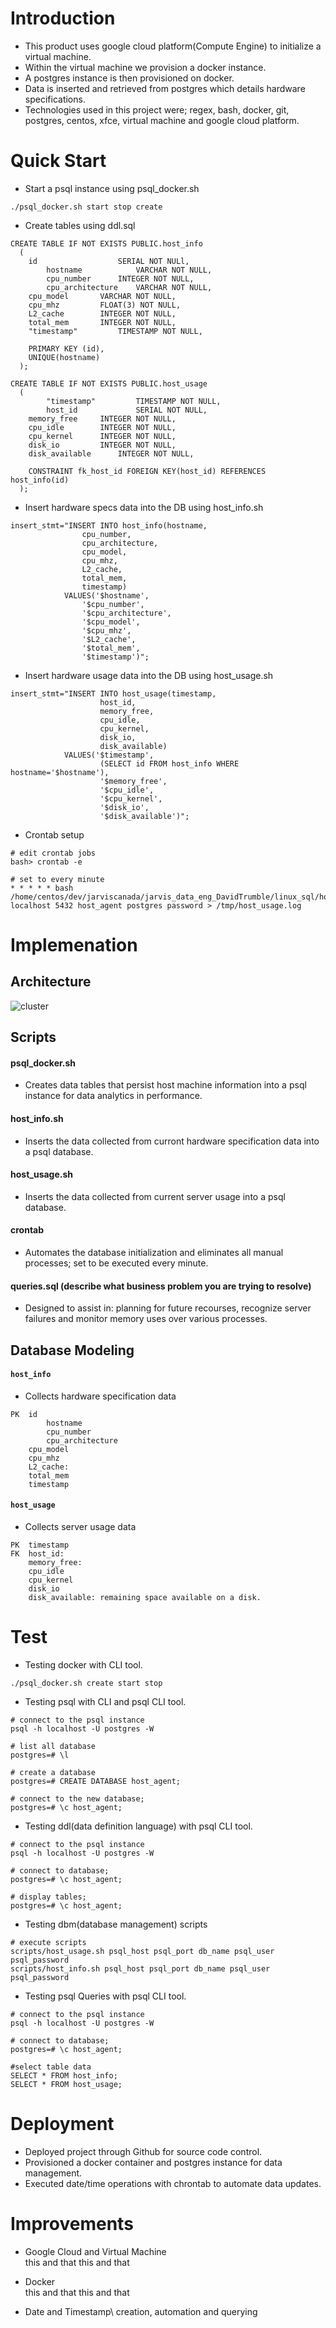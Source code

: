 # Introduction
- This product uses google cloud platform(Compute Engine) to initialize a virtual machine.
- Within the virtual machine we provision a docker instance.
- A postgres instance is then provisioned on docker.
- Data is inserted and retrieved from postgres which details hardware specifications.
- Technologies used in this project were; regex, bash, docker, git, postgres, centos, xfce, virtual machine and google cloud platform.

# Quick Start
- Start a psql instance using psql_docker.sh
```
./psql_docker.sh start stop create
```
- Create tables using ddl.sql
```
CREATE TABLE IF NOT EXISTS PUBLIC.host_info 
  ( 
	id               	SERIAL NOT NULl, 
     	hostname         	VARCHAR NOT NULL, 
     	cpu_number		INTEGER NOT NULL,
     	cpu_architecture 	VARCHAR NOT NULL,
	cpu_model		VARCHAR NOT NULL,
	cpu_mhz			FLOAT(3) NOT NULL,
	L2_cache		INTEGER NOT NULL,
	total_mem		INTEGER NOT NULL,
	"timestamp" 		TIMESTAMP NOT NULL,

	PRIMARY KEY (id),
	UNIQUE(hostname)
  );

CREATE TABLE IF NOT EXISTS PUBLIC.host_usage 
  ( 
     	"timestamp"    		TIMESTAMP NOT NULL, 
     	host_id        		SERIAL NOT NULL,
	memory_free		INTEGER NOT NULL,
	cpu_idle		INTEGER NOT NULL,
	cpu_kernel		INTEGER NOT NULL,
	disk_io			INTEGER NOT NULL,
	disk_available 		INTEGER NOT NULL,

	CONSTRAINT fk_host_id FOREIGN KEY(host_id) REFERENCES host_info(id)
  ); 
  ```

- Insert hardware specs data into the DB using host_info.sh
```
insert_stmt="INSERT INTO host_info(hostname, 
				cpu_number, 
				cpu_architecture, 
				cpu_model, 
				cpu_mhz, 
				L2_cache, 
				total_mem, 
				timestamp) 
			VALUES('$hostname', 
				'$cpu_number', 
				'$cpu_architecture', 
				'$cpu_model', 
				'$cpu_mhz', 
				'$L2_cache', 
				'$total_mem', 
				'$timestamp')";
```

- Insert hardware usage data into the DB using host_usage.sh
```
insert_stmt="INSERT INTO host_usage(timestamp, 
				    host_id, 
				    memory_free, 
				    cpu_idle, 
				    cpu_kernel, 
				    disk_io, 
				    disk_available) 
			VALUES('$timestamp', 
				    (SELECT id FROM host_info WHERE hostname='$hostname'), 
				    '$memory_free', 
				    '$cpu_idle', 
				    '$cpu_kernel', 
				    '$disk_io', 
				    '$disk_available')";
```

- Crontab setup
```
# edit crontab jobs
bash> crontab -e

# set to every minute
* * * * * bash /home/centos/dev/jarviscanada/jarvis_data_eng_DavidTrumble/linux_sql/host_agent/scripts/host_usage.sh localhost 5432 host_agent postgres password > /tmp/host_usage.log
```


# Implemenation

## Architecture
![cluster](https://user-images.githubusercontent.com/73845528/135342282-35a0a44d-a3e4-44a3-9bed-333153e32eed.jpg)

## Scripts
#### psql_docker.sh
- Creates data tables that persist host machine information into a psql instance for data analytics in performance.

#### host_info.sh
- Inserts the data collected from curront hardware specification data into a psql database. 

#### host_usage.sh
- Inserts the data collected from current server usage into a psql database. 

#### crontab
- Automates the database initialization and eliminates all manual processes; set to be executed every minute.

#### queries.sql (describe what business problem you are trying to resolve)
- Designed to assist in: planning for future recourses, recognize server failures and monitor memory uses over various processes.

## Database Modeling
#### `host_info`
- Collects hardware specification data
```
PK	id             	
     	hostname         	
     	cpu_number		
     	cpu_architecture 	
	cpu_model		
	cpu_mhz			
	L2_cache: 			
	total_mem		
	timestamp 
```
#### `host_usage`
- Collects server usage data
```
PK	timestamp	
FK	host_id:	
	memory_free:    
	cpu_idle
	cpu_kernel 
	disk_io
	disk_available: remaining space available on a disk. 
```

# Test
- Testing docker with CLI tool.
```
./psql_docker.sh create start stop
```
- Testing psql with CLI and psql CLI tool.
```
# connect to the psql instance
psql -h localhost -U postgres -W

# list all database
postgres=# \l

# create a database
postgres=# CREATE DATABASE host_agent;

# connect to the new database;
postgres=# \c host_agent;
```

- Testing ddl(data definition language) with psql CLI tool.
```
# connect to the psql instance
psql -h localhost -U postgres -W

# connect to database;
postgres=# \c host_agent;

# display tables;
postgres=# \c host_agent;
```
- Testing dbm(database management) scripts
```
# execute scripts
scripts/host_usage.sh psql_host psql_port db_name psql_user psql_password
scripts/host_info.sh psql_host psql_port db_name psql_user psql_password
```

- Testing psql Queries with psql CLI tool.
```
# connect to the psql instance
psql -h localhost -U postgres -W

# connect to database;
postgres=# \c host_agent;

#select table data
SELECT * FROM host_info;
SELECT * FROM host_usage;
```


# Deployment
- Deployed project through Github for source code control.
- Provisioned a docker container and postgres instance for data management.
- Executed date/time operations with chrontab to automate data updates.


# Improvements
- Google Cloud and Virtual Machine\
this and that this and that

- Docker\
this and that this and that

- Date and Timestamp\ 
creation, automation and querying
